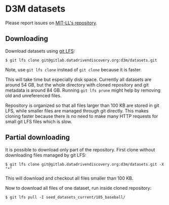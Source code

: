 # D3M datasets

Please report issues on [MIT-LL's repository](https://gitlab.datadrivendiscovery.org/MIT-LL/d3m_data_supply/issues).

## Downloading

Download datasets using [git LFS](https://git-lfs.github.com/):

```
$ git lfs clone git@gitlab.datadrivendiscovery.org:d3m/datasets.git
```

Note, use `git lfs clone` instead of `git clone` because it
is faster.

This will take time but especially disk space. Currently all
datasets are around 54 GB, but the whole directory with cloned
repository and git metadata is around 84 GB. Running
`git lfs prune` might help by removing old and unreferenced files.

Repository is organized so that all files larger than 100 KB are
stored in git LFS, while smaller files are managed through git
directly. This makes cloning faster because there is no need
to make many HTTP requests for small git LFS files which is slow.

## Partial downloading

It is possible to download only part of the repository. First clone
without downloading files managed by git LFS:

```
$ git lfs clone git@gitlab.datadrivendiscovery.org:d3m/datasets.git -X "*"
```

This will download and checkout all files smaller than 100 KB.

Now to download all files of one dataset, run inside cloned repository:

```
$ git lfs pull -I seed_datasets_current/185_baseball/
```
